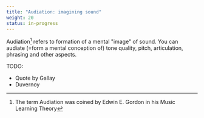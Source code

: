```yaml
---
title: "Audiation: imagining sound"
weight: 20
status: in-progress
---
```


Audiation[^gordon] refers to formation of a mental "image" of sound. You can audiate (=form a mental conception of) tone quality, pitch, articulation, phrasing and other aspects.

[^gordon]: The term Audiation was coined by Edwin E. Gordon in his Music Learning Theory

TODO:
- Quote by Gallay
- Duvernoy
